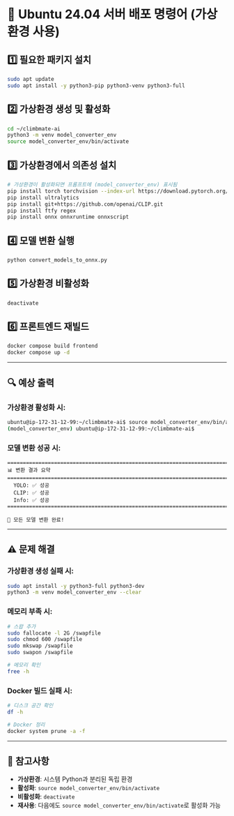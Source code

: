 # 🚀 Ubuntu 24.04 서버 배포 명령어 (가상환경 사용)

## 1️⃣ 필요한 패키지 설치
```bash
sudo apt update
sudo apt install -y python3-pip python3-venv python3-full
```

## 2️⃣ 가상환경 생성 및 활성화
```bash
cd ~/climbmate-ai
python3 -m venv model_converter_env
source model_converter_env/bin/activate
```

## 3️⃣ 가상환경에서 의존성 설치
```bash
# 가상환경이 활성화되면 프롬프트에 (model_converter_env) 표시됨
pip install torch torchvision --index-url https://download.pytorch.org/whl/cpu
pip install ultralytics
pip install git+https://github.com/openai/CLIP.git
pip install ftfy regex
pip install onnx onnxruntime onnxscript
```

## 4️⃣ 모델 변환 실행
```bash
python convert_models_to_onnx.py
```

## 5️⃣ 가상환경 비활성화
```bash
deactivate
```

## 6️⃣ 프론트엔드 재빌드
```bash
docker compose build frontend
docker compose up -d
```

---

## 🔍 예상 출력

### 가상환경 활성화 시:
```bash
ubuntu@ip-172-31-12-99:~/climbmate-ai$ source model_converter_env/bin/activate
(model_converter_env) ubuntu@ip-172-31-12-99:~/climbmate-ai$ 
```

### 모델 변환 성공 시:
```
================================================================================
📊 변환 결과 요약
================================================================================
  YOLO: ✅ 성공
  CLIP: ✅ 성공
  Info: ✅ 성공
================================================================================

🎉 모든 모델 변환 완료!
```

---

## ⚠️ 문제 해결

### 가상환경 생성 실패 시:
```bash
sudo apt install -y python3-full python3-dev
python3 -m venv model_converter_env --clear
```

### 메모리 부족 시:
```bash
# 스왑 추가
sudo fallocate -l 2G /swapfile
sudo chmod 600 /swapfile
sudo mkswap /swapfile
sudo swapon /swapfile

# 메모리 확인
free -h
```

### Docker 빌드 실패 시:
```bash
# 디스크 공간 확인
df -h

# Docker 정리
docker system prune -a -f
```

---

## 📝 참고사항

- **가상환경**: 시스템 Python과 분리된 독립 환경
- **활성화**: `source model_converter_env/bin/activate`
- **비활성화**: `deactivate`
- **재사용**: 다음에도 `source model_converter_env/bin/activate`로 활성화 가능
